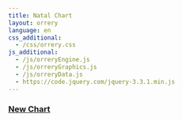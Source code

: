 ```yaml
---
title: Natal Chart
layout: orrery
language: en
css_additional:
  - /css/orrery.css
js_additional:
  - /js/orreryEngine.js
  - /js/orreryGraphics.js
  - /js/orreryData.js
  - https://code.jquery.com/jquery-3.3.1.min.js
---
```


### [New Chart](/astrology/chart/open/)

<script>

var Orrery = new AstroGraphics(document.querySelector('#orrery'))
Orrery.chartFromGet()

var Charts = new OrreryData()
Charts.setFromGet()
</script>
